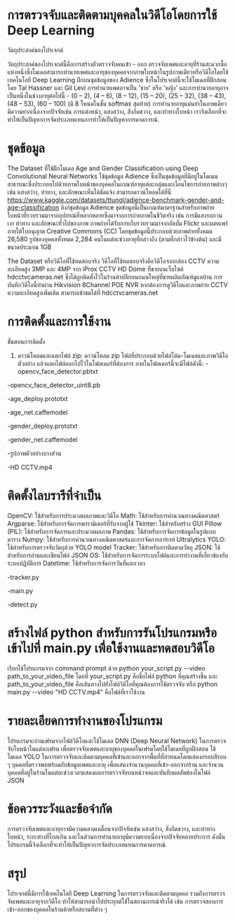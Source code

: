 # การตรวจจับและติดตามบุคคลในวิดีโอโดยการใช้ Deep Learning 
วัตถุประสงค์ของโปรเจกต์

วัตถุประสงค์ของโปรเจกต์นี้คือการสร้างตัวตรวจจับคนเข้า - ออก ตรวจจับเพศและอายุที่ร้านสะดวกซื้อแห่งหนึ่งซึ่งโมเดลสามารถทำนายเพศและอายุของบุคคลจากภาพใบหน้าในรูปภาพเดียวหรือวิดีโอโดยใช้เทคโนโลยี Deep Learning ฝึกบนชุดข้อมูลของ Adience ซึ่งในโปรเจกต์นี้จะใช้โมเดลที่ฝึกสอนโดย Tal Hassner และ Gil Levi การทำนายเพศอาจเป็น 'ชาย' หรือ 'หญิง' และการทำนายอายุอาจเป็นหนึ่งในช่วงอายุต่อไปนี้ - (0 – 2), (4 – 6), (8 – 12), (15 – 20), (25 – 32), (38 – 43), (48 – 53), (60 – 100) (มี 8 โหนดในชั้น softmax สุดท้าย) การทำนายอายุแม่นยำในภาพเดียวมีความยากเนื่องจากปัจจัยเช่น การแต่งหน้า, แสงสว่าง, สิ่งกีดขวาง, และท่าทางใบหน้า เราจึงเลือกที่จะทำให้เป็นปัญหาการจัดประเภทแทนการทำให้เป็นปัญหาการคาดการณ์.

# ชุดข้อมูล
The Dataset ที่ใช้ฝึกโมเดล Age and Gender Classification using Deep Convolutional Neural Networks
ใช้ชุดข้อมูล Adience ซึ่งเป็นชุดข้อมูลที่มีอยู่ในโดเมนสาธารณะซึ่งประกอบไปด้วยภาพใบหน้าของบุคคลในเกณฑ์อายุแต่ละกลุ่มและเงื่อนไขการถ่ายภาพต่างๆ เช่น แสงสว่าง, ท่าทาง, และลักษณะเห็นได้ชัดแจ้ง สามารถดาวน์โหลดได้ที่นี่ https://www.kaggle.com/datasets/ttungl/adience-benchmark-gender-and-age-classification  ลิงก์ชุดข้อมูล Adience ชุดข้อมูลนี้เป็นเกณฑ์มาตรฐานสำหรับภาพถ่ายใบหน้าที่รวบรวมมาจากอุปกรณ์ที่หลากหลายซึ่งมาจากการถ่ายภาพในชีวิตจริง เช่น การมีแสงรบกวน เงา ท่าทาง และลักษณะทั่วไปของภาพ ภาพถ่ายได้รับการเก็บรวบรวมมาจากอัลบั้ม Flickr และเผยแพร่ภายใต้ใบอนุญาต Creative Commons (CC) โดยชุดข้อมูลนี้ประกอบด้วยภาพถ่ายทั้งหมด 26,580 รูปของบุคคลทั้งหมด 2,284 คนในแต่ละช่วงอายุที่กล่าวถึง (ตามที่กล่าวไว้ข้างต้น) และมีขนาดประมาณ 1GB

The Dataset หรือวิดีโอที่ใช้ทดสอบจริง
	วิดีโอที่ใช้ทดสอบจริงคือวิดีโอจากกล้อง CCTV ความละเอียดสูง 3MP และ 4MP จาก iProx CCTV HD Dome ที่ขายบนเว็บไซต์ hdcctvcameras.net ซึ่งได้ถูกติดตั้งไว้ในร้านค้าปลีกบนถนนใหญ่ที่ขายผลิตภัณฑ์ดูแลบ้าน การบันทึกวิดีโอนี้ทำผ่าน Hikvision 8Channel POE NVR หากต้องการดูวิดีโอและภาพถ่าย CCTV ความละเอียดสูงเพิ่มเติม สามารถเข้าชมได้ที่ hdcctvcameras.net

# การติดตั้งและการใช้งาน
ขั้นตอนการติดตั้ง
1. ดาวน์โหลดและแตกไฟล์ zip: ดาวน์โหลด zip ไฟล์ที่ประกอบด้วยไฟล์โค้ด-โมเดลและภาพวิดีโอตัวอย่าง แล้วแตกไฟล์ออกไปไว้ในโฟลเดอร์ที่ต้องการ ภายในโฟลเดอร์นี้จะมีไฟล์ดังนี้:
-opencv_face_detector.pbtxt

-opencv_face_detector_uint8.pb

-age_deploy.prototxt

-age_net.caffemodel

-gender_deploy.prototxt

-gender_net.caffemodel

-รูปภาพตัวอย่างบางส่วน

-HD CCTV.mp4

# ติดตั้งไลบรารีที่จำเป็น 
OpenCV: ใช้สำหรับการประมวลผลภาพและวิดีโอ
Math: ใช้สำหรับการคำนวณทางคณิตศาสตร์
Argparse: ใช้สำหรับการจัดการพารามิเตอร์ที่รับจากผู้ใช้
Tkinter: ใช้สำหรับสร้าง GUI
Pillow (PIL): ใช้สำหรับการจัดการและประมวลผลภาพ
Pandas: ใช้สำหรับการจัดการข้อมูลในรูปแบบตาราง
Numpy: ใช้สำหรับการคำนวณทางคณิตศาสตร์และการจัดการอาร์เรย์
Ultralytics YOLO: ใช้สำหรับการตรวจจับวัตถุด้วย YOLO model
Tracker: ใช้สำหรับการติดตามวัตถุ
JSON: ใช้สำหรับการอ่านและเขียนไฟล์ JSON
OS: ใช้สำหรับการจัดการระบบไฟล์และการทำงานที่เกี่ยวข้องกับระบบปฏิบัติการ
Datetime: ใช้สำหรับการจัดการวันที่และเวลา

-tracker.py

-main.py

-detect.py

# สร้างไฟล์ python สำหรับการรันโปรแกรมหรือเข้าไปที่ main.py เพื่อใช้งานและทดสอบวิดีโอ
เรียกใช้โปรแกรมจาก command prompt ด้วย python your_script.py --video path_to_your_video_file โดยที่ your_script.py คือชื่อไฟล์ python ที่คุณสร้างขึ้น และ path_to_your_video_file คือเส้นทางไปยังไฟล์วิดีโอที่คุณต้องการใช้ตรวจจับ
หรือ python main.py --video "HD CCTV.mp4" คือไฟล์ที่เราใช้งาน

# รายละเอียดการทำงานของโปรแกรม
โปรแกรมจะอ่านเฟรมจากไฟล์วิดีโอและใช้โมเดล DNN (Deep Neural Network) ในการตรวจจับใบหน้าในแต่ละเฟรม เพื่อตรวจจับเพศและอายุของบุคคลในเฟรมโดยใช้โมเดลที่ถูกฝึกสอน ใช้โมเดล YOLO ในการตรวจจับและติดตามบุคคลที่เข้าและออกจากพื้นที่ที่กำหนดโดยแสดงกรอบสีรอบ ๆ บุคคลที่ตรวจพบพร้อมกับข้อมูลเพศและอายุ เพื่อแสดงจำนวนบุคคลที่เข้า-ออกจากร้าน และจำนวนบุคคลที่อยู่ในร้านในแต่ละช่วงเวลาแสดงผลการตรวจจับบนหน้าจอและบันทึกผลลัพธ์ลงในไฟล์ JSON

# ข้อควรระวังและข้อจำกัด
การตรวจจับเพศและอายุอาจมีความคลาดเคลื่อนจากปัจจัยเช่น แสงสว่าง, สิ่งกีดขวาง, และท่าทางใบหน้า, ระยะห่างที่ไกลเกิน
และในส่วนการทำนายอายุมีความยากเนื่องจากปัจจัยหลายประการ ดังนั้นโปรแกรมนี้จึงเลือกที่จะทำให้เป็นปัญหาการจัดประเภทแทนการคาดการณ์

# สรุป
โปรเจกต์นี้มีการใช้เทคโนโลยี Deep Learning ในการตรวจจับและติดตามบุคคล รวมถึงการตรวจจับเพศและอายุจากวิดีโอ ทำให้สามารถนำไปประยุกต์ใช้ในสถานการณ์จริงได้ เช่น การตรวจสอบการเข้า-ออกของบุคคลในร้านค้าหรือสถานที่ต่าง ๆ
